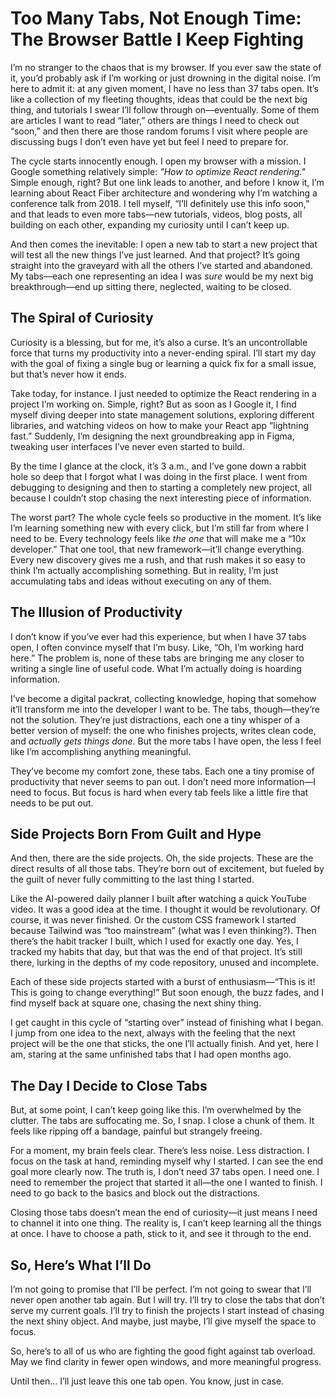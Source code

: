 # Too Many Tabs, Not Enough Time: The Browser Battle I Keep Fighting

I’m no stranger to the chaos that is my browser. If you ever saw the state of it, you’d probably ask if I’m working or just drowning in the digital noise. I’m here to admit it: at any given moment, I have no less than 37 tabs open. It’s like a collection of my fleeting thoughts, ideas that could be the next big thing, and tutorials I swear I’ll follow through on—eventually. Some of them are articles I want to read “later,” others are things I need to check out “soon,” and then there are those random forums I visit where people are discussing bugs I don’t even have yet but feel I need to prepare for. 

The cycle starts innocently enough. I open my browser with a mission. I Google something relatively simple: *"How to optimize React rendering."* Simple enough, right? But one link leads to another, and before I know it, I’m learning about React Fiber architecture and wondering why I’m watching a conference talk from 2018. I tell myself, “I’ll definitely use this info soon,” and that leads to even more tabs—new tutorials, videos, blog posts, all building on each other, expanding my curiosity until I can’t keep up.

And then comes the inevitable: I open a new tab to start a new project that will test all the new things I’ve just learned. And that project? It’s going straight into the graveyard with all the others I’ve started and abandoned. My tabs—each one representing an idea I was *sure* would be my next big breakthrough—end up sitting there, neglected, waiting to be closed. 

## The Spiral of Curiosity

Curiosity is a blessing, but for me, it’s also a curse. It’s an uncontrollable force that turns my productivity into a never-ending spiral. I’ll start my day with the goal of fixing a single bug or learning a quick fix for a small issue, but that’s never how it ends. 

Take today, for instance. I just needed to optimize the React rendering in a project I’m working on. Simple, right? But as soon as I Google it, I find myself diving deeper into state management solutions, exploring different libraries, and watching videos on how to make your React app “lightning fast.” Suddenly, I’m designing the next groundbreaking app in Figma, tweaking user interfaces I’ve never even started to build. 

By the time I glance at the clock, it’s 3 a.m., and I’ve gone down a rabbit hole so deep that I forgot what I was doing in the first place. I went from debugging to designing and then to starting a completely new project, all because I couldn’t stop chasing the next interesting piece of information. 

The worst part? The whole cycle feels so productive in the moment. It’s like I’m learning something new with every click, but I’m still far from where I need to be. Every technology feels like *the one* that will make me a “10x developer.” That one tool, that new framework—it’ll change everything. Every new discovery gives me a rush, and that rush makes it so easy to think I’m actually accomplishing something. But in reality, I’m just accumulating tabs and ideas without executing on any of them.

## The Illusion of Productivity

I don’t know if you’ve ever had this experience, but when I have 37 tabs open, I often convince myself that I’m busy. Like, “Oh, I’m working hard here.” The problem is, none of these tabs are bringing me any closer to writing a single line of useful code. What I’m actually doing is hoarding information.

I’ve become a digital packrat, collecting knowledge, hoping that somehow it’ll transform me into the developer I want to be. The tabs, though—they’re not the solution. They’re just distractions, each one a tiny whisper of a better version of myself: the one who finishes projects, writes clean code, and *actually gets things done*. But the more tabs I have open, the less I feel like I’m accomplishing anything meaningful.

They’ve become my comfort zone, these tabs. Each one a tiny promise of productivity that never seems to pan out. I don’t need more information—I need to focus. But focus is hard when every tab feels like a little fire that needs to be put out.

## Side Projects Born From Guilt and Hype

And then, there are the side projects. Oh, the side projects. These are the direct results of all those tabs. They’re born out of excitement, but fueled by the guilt of never fully committing to the last thing I started. 

Like the AI-powered daily planner I built after watching a quick YouTube video. It was a good idea at the time. I thought it would be revolutionary. Of course, it was never finished. Or the custom CSS framework I started because Tailwind was “too mainstream” (what was I even thinking?). Then there’s the habit tracker I built, which I used for exactly one day. Yes, I tracked my habits that day, but that was the end of that project. It’s still there, lurking in the depths of my code repository, unused and incomplete.

Each of these side projects started with a burst of enthusiasm—“This is it! This is going to change everything!” But soon enough, the buzz fades, and I find myself back at square one, chasing the next shiny thing. 

I get caught in this cycle of “starting over” instead of finishing what I began. I jump from one idea to the next, always with the feeling that the next project will be the one that sticks, the one I’ll actually finish. And yet, here I am, staring at the same unfinished tabs that I had open months ago.

## The Day I Decide to Close Tabs

But, at some point, I can’t keep going like this. I’m overwhelmed by the clutter. The tabs are suffocating me. So, I snap. I close a chunk of them. It feels like ripping off a bandage, painful but strangely freeing. 

For a moment, my brain feels clear. There’s less noise. Less distraction. I focus on the task at hand, reminding myself why I started. I can see the end goal more clearly now. The truth is, I don’t need 37 tabs open. I need one. I need to remember the project that started it all—the one I wanted to finish. I need to go back to the basics and block out the distractions.

Closing those tabs doesn’t mean the end of curiosity—it just means I need to channel it into one thing. The reality is, I can’t keep learning all the things at once. I have to choose a path, stick to it, and see it through to the end.

## So, Here’s What I’ll Do

I’m not going to promise that I’ll be perfect. I’m not going to swear that I’ll never open another tab again. But I will try. I’ll try to close the tabs that don’t serve my current goals. I’ll try to finish the projects I start instead of chasing the next shiny object. And maybe, just maybe, I’ll give myself the space to focus.

So, here’s to all of us who are fighting the good fight against tab overload. May we find clarity in fewer open windows, and more meaningful progress. 

Until then... I’ll just leave this one tab open. You know, just in case.
